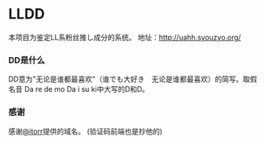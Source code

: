 # LLDD
本项目为鉴定LL系粉丝推し成分的系统。
地址：http://uahh.syouzyo.org/

### DD是什么
DD意为"无论是谁都最喜欢"（谁でも大好き　无论是谁都最喜欢）的简写。取假名音 Da re de mo Da i su ki中大写的D和D。

### 感谢
感谢[@itorr](https://github.com/itorr)提供的域名。
(验证码前端也是抄他的)
